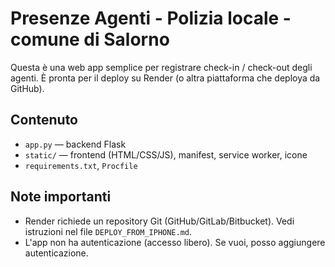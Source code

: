 # Presenze Agenti - Polizia locale - comune di Salorno

Questa è una web app semplice per registrare check-in / check-out degli agenti.
È pronta per il deploy su Render (o altra piattaforma che deploya da GitHub).

## Contenuto
- `app.py` — backend Flask
- `static/` — frontend (HTML/CSS/JS), manifest, service worker, icone
- `requirements.txt`, `Procfile`

## Note importanti
- Render richiede un repository Git (GitHub/GitLab/Bitbucket). Vedi istruzioni nel file `DEPLOY_FROM_IPHONE.md`.
- L'app non ha autenticazione (accesso libero). Se vuoi, posso aggiungere autenticazione.
